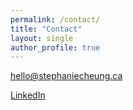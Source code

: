 ```yaml
---
permalink: /contact/
title: "Contact"
layout: single
author_profile: true
---
```


<i class="fas fa-envelope-open-text fa-fw" aria-hidden="true"></i> <a href="mailto:hello@stephaniecheung.ca">hello@stephaniecheung.ca </a>

<span style="color: #0a66c2;"><i class="fab fa-linkedin-in fa-fw" aria-hidden="true"></i></span> <a href="http://linkedin.com/in/{{ site.linkedin.username }}">LinkedIn</a>
<br>
